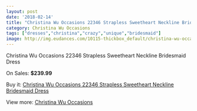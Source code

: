 ```yaml
---
layout: post
date: '2018-02-14'
title: "Christina Wu Occasions 22346 Strapless Sweetheart Neckline Bridesmaid Dress"
category: Christina Wu Occasions
tags: ["dresses","christina","crazy","unique","bridesmaid"]
image: http://img.eudances.com/10115-thickbox_default/christina-wu-occasions-22346-strapless-sweetheart-neckline-bridesmaid-dress.jpg
---
```

Christina Wu Occasions 22346 Strapless Sweetheart Neckline Bridesmaid Dress

On Sales: **$239.99**
<a href="https://www.eudances.com/en/christina-wu-occasions/3318-christina-wu-occasions-22346-strapless-sweetheart-neckline-bridesmaid-dress.html"><amp-img layout="responsive" width="600" height="600" src="//img.eudances.com/10115-thickbox_default/christina-wu-occasions-22346-strapless-sweetheart-neckline-bridesmaid-dress.jpg" alt="Christina Wu Occasions 22346 Strapless Sweetheart Neckline Bridesmaid Dress 0" /></a>
<a href="https://www.eudances.com/en/christina-wu-occasions/3318-christina-wu-occasions-22346-strapless-sweetheart-neckline-bridesmaid-dress.html"><amp-img layout="responsive" width="600" height="600" src="//img.eudances.com/10118-thickbox_default/christina-wu-occasions-22346-strapless-sweetheart-neckline-bridesmaid-dress.jpg" alt="Christina Wu Occasions 22346 Strapless Sweetheart Neckline Bridesmaid Dress 1" /></a>
<a href="https://www.eudances.com/en/christina-wu-occasions/3318-christina-wu-occasions-22346-strapless-sweetheart-neckline-bridesmaid-dress.html"><amp-img layout="responsive" width="600" height="600" src="//img.eudances.com/10117-thickbox_default/christina-wu-occasions-22346-strapless-sweetheart-neckline-bridesmaid-dress.jpg" alt="Christina Wu Occasions 22346 Strapless Sweetheart Neckline Bridesmaid Dress 2" /></a>
<a href="https://www.eudances.com/en/christina-wu-occasions/3318-christina-wu-occasions-22346-strapless-sweetheart-neckline-bridesmaid-dress.html"><amp-img layout="responsive" width="600" height="600" src="//img.eudances.com/10116-thickbox_default/christina-wu-occasions-22346-strapless-sweetheart-neckline-bridesmaid-dress.jpg" alt="Christina Wu Occasions 22346 Strapless Sweetheart Neckline Bridesmaid Dress 3" /></a>

Buy it: [Christina Wu Occasions 22346 Strapless Sweetheart Neckline Bridesmaid Dress](https://www.eudances.com/en/christina-wu-occasions/3318-christina-wu-occasions-22346-strapless-sweetheart-neckline-bridesmaid-dress.html "Christina Wu Occasions 22346 Strapless Sweetheart Neckline Bridesmaid Dress")

View more: [Christina Wu Occasions](https://www.eudances.com/en/59-christina-wu-occasions "Christina Wu Occasions")